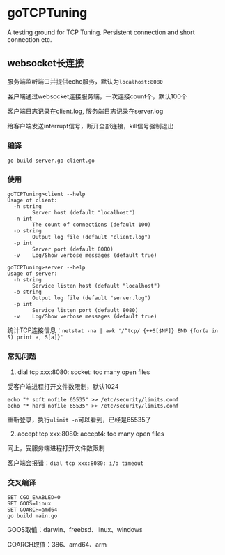 # goTCPTuning
A testing ground for TCP Tuning. Persistent connection and short connection etc.

## websocket长连接

服务端监听端口并提供echo服务，默认为`localhost:8080`

客户端通过websocket连接服务端，一次连接count个，默认100个

客户端日志记录在client.log, 服务端日志记录在server.log

给客户端发送interrupt信号，断开全部连接，kill信号强制退出

### 编译

```shell
go build server.go client.go
```

### 使用

```shell
goTCPTuning>client --help
Usage of client:
  -h string
        Server host (default "localhost")
  -n int
        The count of connections (default 100)
  -o string
        Output log file (default "client.log")
  -p int
        Server port (default 8080)
  -v    Log/Show verbose messages (default true)
```

```shell
goTCPTuning>server --help
Usage of server:
  -h string
        Service listen host (default "localhost")
  -o string
        Output log file (default "server.log")
  -p int
        Service listen port (default 8080)
  -v    Log/Show verbose messages (default true)
```

统计TCP连接信息：`netstat -na | awk '/^tcp/ {++S[$NF]} END {for(a in S) print a, S[a]}'`

### 常见问题

1. dial tcp xxx:8080: socket: too many open files

受客户端进程打开文件数限制，默认1024

```shell
echo "* soft nofile 65535" >> /etc/security/limits.conf
echo "* hard nofile 65535" >> /etc/security/limits.conf
```

重新登录，执行`ulimit -n`可以看到，已经是65535了

2. accept tcp xxx:8080: accept4: too many open files

同上，受服务端进程打开文件数限制

客户端会报错：`dial tcp xxx:8080: i/o timeout`


### 交叉编译

```
SET CGO_ENABLED=0
SET GOOS=linux
SET GOARCH=amd64
go build main.go
```

GOOS取值：darwin、freebsd、linux、windows

GOARCH取值：386、amd64、arm